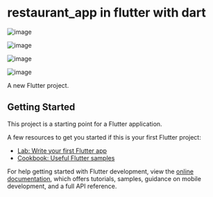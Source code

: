 # restaurant_app in flutter with dart
![image](https://github.com/user-attachments/assets/73150449-dc41-45c4-b627-e83a5696e807)

![image](https://github.com/user-attachments/assets/be217876-cd8e-4497-8da0-ae942bb0d1b6)

![image](https://github.com/user-attachments/assets/98b9bdfa-0f0f-43de-a99c-730b75ba40e4)

![image](https://github.com/user-attachments/assets/498a5063-617f-4c04-b23e-7b7440a75a79)

A new Flutter project.

## Getting Started

This project is a starting point for a Flutter application.

A few resources to get you started if this is your first Flutter project:

- [Lab: Write your first Flutter app](https://docs.flutter.dev/get-started/codelab)
- [Cookbook: Useful Flutter samples](https://docs.flutter.dev/cookbook)

For help getting started with Flutter development, view the
[online documentation](https://docs.flutter.dev/), which offers tutorials,
samples, guidance on mobile development, and a full API reference.
